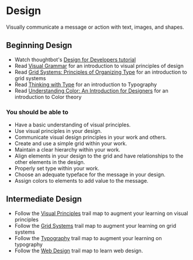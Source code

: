 # Design

Visually communicate a message or action with text, images, and shapes.

## Beginning Design

* Watch thoughtbot's [Design for Developers tutorial](https://upcase.com/design-for-developers)
* Read [Visual Grammar](http://amzn.to/visual-grammar) for an introduction to visual principles of design
* Read [Grid Systems: Principles of Organizing Type](http://amzn.to/grid-systems-principles) for an introduction to grid systems
* Read [Thinking with Type](http://amzn.to/thinking-with-type) for an introduction to Typography
* Read [Understanding Color: An Introduction for Designers](http://amzn.com/0470381353) for an introduction to Color theory

### You should be able to

* Have a basic understanding of visual principles.
* Use visual principles in your design.
* Communicate visual design principles in your work and others.
* Create and use a simple grid within your work.
* Maintain a clear hierarchy within your work.
* Align elements in your design to the grid and have relationships to the other elements in the design.
* Properly set type within your work.
* Choose an adequate typeface for the message in your design.
* Assign colors to elements to add value to the message.

## Intermediate Design

* Follow the [Visual Principles](visual-principles.md) trail map to augment your learning on visual principles
* Follow the [Grid Systems](grids.md) trail map to augment your learning on grid systems
* Follow the [Typography](typography.md) trail map to augment your learning on typography
* Follow the [Web Design](web-design.md) trail map to learn web design.
